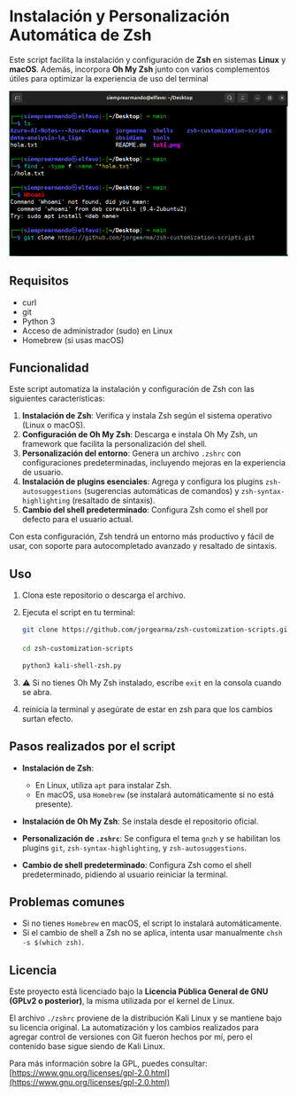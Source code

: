# Instalación y Personalización Automática de Zsh  

Este script facilita la instalación y configuración de **Zsh** en sistemas **Linux** y **macOS**. Además, incorpora **Oh My Zsh** junto con varios complementos útiles para optimizar la experiencia de uso del terminal

![asi se vera tu shell ](screeshoots/visualexample.png)

## Requisitos
- curl
- git
- Python 3
- Acceso de administrador (sudo) en Linux
- Homebrew (si usas macOS)

## Funcionalidad

Este script automatiza la instalación y configuración de Zsh con las siguientes características:

1. **Instalación de Zsh**: Verifica y instala Zsh según el sistema operativo (Linux o macOS).  
2. **Configuración de Oh My Zsh**: Descarga e instala Oh My Zsh, un framework que facilita la personalización del shell.  
3. **Personalización del entorno**: Genera un archivo `.zshrc` con configuraciones predeterminadas, incluyendo mejoras en la experiencia de usuario.  
4. **Instalación de plugins esenciales**: Agrega y configura los plugins `zsh-autosuggestions` (sugerencias automáticas de comandos) y `zsh-syntax-highlighting` (resaltado de sintaxis).  
5. **Cambio del shell predeterminado**: Configura Zsh como el shell por defecto para el usuario actual.  

Con esta configuración, Zsh tendrá un entorno más productivo y fácil de usar, con soporte para autocompletado avanzado y resaltado de sintaxis.  


## Uso

1. Clona este repositorio o descarga el archivo.
2. Ejecuta el script en tu terminal:
    ```bash
    git clone https://github.com/jorgearma/zsh-customization-scripts.git
    
    cd zsh-customization-scripts
    ```
    ```bash
    python3 kali-shell-zsh.py
    ```

3. ⚠️ Si no tienes Oh My Zsh instalado, escribe `exit` en la consola cuando se abra.
4. reinicia la terminal y asegúrate de estar en zsh para que los cambios surtan efecto.

## Pasos realizados por el script

- **Instalación de Zsh**:
    - En Linux, utiliza `apt` para instalar Zsh.
    - En macOS, usa `Homebrew` (se instalará automáticamente si no está presente).
  
- **Instalación de Oh My Zsh**: Se instala desde el repositorio oficial.

- **Personalización de `.zshrc`**: Se configura el tema `gnzh` y se habilitan los plugins `git`, `zsh-syntax-highlighting`, y `zsh-autosuggestions`.

- **Cambio de shell predeterminado**: Configura Zsh como el shell predeterminado, pidiendo al usuario reiniciar la terminal.

## Problemas comunes

- Si no tienes `Homebrew` en macOS, el script lo instalará automáticamente.
- Si el cambio de shell a Zsh no se aplica, intenta usar manualmente `chsh -s $(which zsh)`.

## Licencia

Este proyecto está licenciado bajo la **Licencia Pública General de GNU (GPLv2 o posterior)**, la misma utilizada por el kernel de Linux.  

El archivo `./zshrc` proviene de la distribución Kali Linux y se mantiene bajo su licencia original. La automatización y los cambios realizados para agregar control de versiones con Git fueron hechos por mí, pero el contenido base sigue siendo de Kali Linux.  

Para más información sobre la GPL, puedes consultar:  
[https://www.gnu.org/licenses/gpl-2.0.html](https://www.gnu.org/licenses/gpl-2.0.html)  
